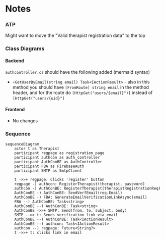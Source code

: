 # Notes
### ATP
Might want to move the "Valid therapist registration data" to the top

### Class Diagrams
#### Backend
`authcontroller.cs` should have the following added (mermaid syntax)
- `+GetUserByEmail(string email) Task<IActionResult>` - also in this method you should have `[FromRoute] string email` in the method header, and for the route do `[HttpGet("users/{email}")]` instead of `[HttpGet("users/{uid}"]`

#### Frontend
- No changes

### Sequence
```mermaid
sequenceDiagram
	actor t as Therapist
	participant regpage as registration_page
	participant authcon as auth_controller
	participant AuthConBE as AuthController
	participant FBA as FirebaseAuth
	participant SMTP as SmtpClient

	t ->>+ regpage: Clicks 'register' button
	regpage -) authcon: RegisterTherapist(therapist, password)
	authcon -) AuthConBE: RegisterTherapist(therapistRegistrationReq)
	AuthConBE -) AuthConBE: SendVerfEmail(req.Email)
	AuthConBE -) FBA: GenerateEmailVerificationLinkAsync(email)
	FBA --) AuthConBE: Task<string>
	AuthConBE --) AuthConBE: Task<string>
	AuthConBE ->>+ SMTP: Send(from, to, subject, body)
	SMTP -->> t: Sends verification link via email
	AuthConBE --) AuthConBE: Task<IActionResult>
	AuthConBE --) authcon: Task<IActionResult>
	authcon --) regpage: Future<String?>
	t ->>+ t: clicks link in email
```
